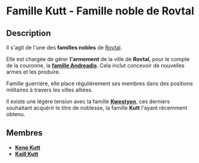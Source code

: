 # Famille Kutt - Famille noble de Rovtal

## Description
Il s'agit de l'une des **familles nobles** de [Rovtal](../../../VILLES/Rovtal.md).

Elle est chargée de gérer **l'armement** de la ville de **Rovtal**, pour le compte de la couronne, la [**famille Andreadis**](./Famille_Andreadis.md). Cela inclut concevoir de nouvelles armes et les produire.

Famille guerrière, elle place régulièrement ses membres dans des positions militaires à travers les villes alliées.

Il existe une légère tension avec la famille [**Kwestyon**](./Famille_Kwestyon.md), ces derniers souhaitant acquérir le titre de noblesse, la famille **Kutt** l'ayant récemment obtenu.

## Membres
* [**Keno Kutt**](../../BRUMEBOURG/Keno_Kutt.md)
* [**Kaill Kutt**](../../BRUMEBOURG/Kaill_Kutt.md)
